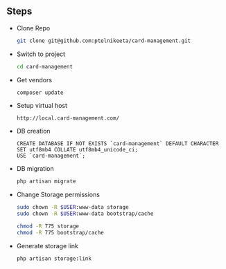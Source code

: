 ## Steps

- Clone Repo
    ```bash
    git clone git@github.com:ptelnikeeta/card-management.git
    ```
- Switch to project
    ```bash
    cd card-management
    ```
- Get vendors
    ```bash
    composer update
    ```
- Setup virtual host
    ```url
    http://local.card-management.com/
    ```
- DB creation
    ```mysql
    CREATE DATABASE IF NOT EXISTS `card-management` DEFAULT CHARACTER SET utf8mb4 COLLATE utf8mb4_unicode_ci;
    USE `card-management`;
    ```
- DB migration
    ```bash
    php artisan migrate
    ```
- Change Storage permissions
    ```bash
    sudo chown -R $USER:www-data storage
    sudo chown -R $USER:www-data bootstrap/cache
    
    chmod -R 775 storage
    chmod -R 775 bootstrap/cache
    ```
- Generate storage link
    ```bash
    php artisan storage:link

    ```
